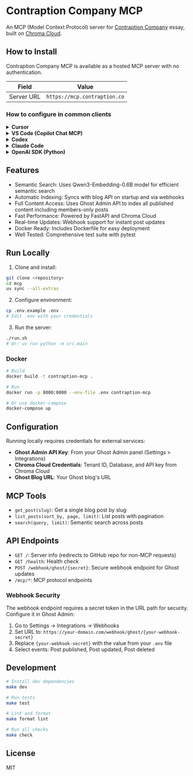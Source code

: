 # Contraption Company MCP

An MCP (Model Context Protocol) server for [Contraption Company](https://contraption.co) essay, built on [Chroma Cloud](https://trychroma.com).

## How to Install

Contraption Company MCP is available as a hosted MCP server with no authentication.

| Field      | Value                        |
| ---------- | ---------------------------- |
| Server URL | `https://mcp.contraption.co`  |

### How to configure in common clients

<details>
<summary><b>Cursor</b></summary>

Create or edit `~/.cursor/mcp.json`:

```json
{
  "mcpServers": {
    "contraption-company": {
      "url": "https://mcp.contraption.co"
    }
  }
}
```

</details>

<details>
<summary><b>VS Code (Copilot Chat MCP)</b></summary>

Create or edit `.vscode/mcp.json`:

```json
{
  "servers": {
    "contraption-company": {
      "type": "http",
      "url": "https://mcp.contraption.co"
    }
  }
}
```

</details>

<details>
<summary><b>Codex</b></summary>

Add to `~/.codex/config.toml`:

```toml
[mcp_servers.contraption-company]
command = "npx"
args = ["mcp-remote", "--transport", "http", "https://mcp.contraption.co"]
```

</details>

<details>
<summary><b>Claude Code</b></summary>

Run in your terminal:

```bash
claude mcp add --transport http contraption-company https://mcp.contraption.co
```

</details>

<details>
<summary><b>OpenAI SDK (Python)</b></summary>

```python
from openai import OpenAI

client = OpenAI()

response = client.responses.create(
    model="gpt-5",
    input="List the newest Contraption Company blog posts.",
    tools=[
        {
            "type": "mcp",
            "server_label": "contraption-company",
            "server_url": "https://mcp.contraption.co",
            "require_approval": "never",
        }
    ],
)
print(response)
```

</details>

## Features

- Semantic Search: Uses Qwen3-Embedding-0.6B model for efficient semantic search
- Automatic Indexing: Syncs with blog API on startup and via webhooks
- Full Content Access: Uses Ghost Admin API to index all published content including members-only posts
- Fast Performance: Powered by FastAPI and Chroma Cloud
- Real-time Updates: Webhook support for instant post updates
- Docker Ready: Includes Dockerfile for easy deployment
- Well Tested: Comprehensive test suite with pytest

## Run Locally

1. Clone and install:

```bash
git clone <repository>
cd mcp
uv sync --all-extras
```

2. Configure environment:

```bash
cp .env.example .env
# Edit .env with your credentials
```

3. Run the server:

```bash
./run.sh
# Or: uv run python -m src.main
```

### Docker

```bash
# Build
docker build -t contraption-mcp .

# Run
docker run -p 8000:8000 --env-file .env contraption-mcp

# Or use docker-compose
docker-compose up
```

## Configuration

Running locally requires credentials for external services:

- **Ghost Admin API Key**: From your Ghost Admin panel (Settings > Integrations)
- **Chroma Cloud Credentials**: Tenant ID, Database, and API key from Chroma Cloud
- **Ghost Blog URL**: Your Ghost blog's URL

## MCP Tools

- `get_post(slug)`: Get a single blog post by slug
- `list_posts(sort_by, page, limit)`: List posts with pagination
- `search(query, limit)`: Semantic search across posts

## API Endpoints

- `GET /`: Server info (redirects to GitHub repo for non-MCP requests)
- `GET /health`: Health check
- `POST /webhook/ghost/{secret}`: Secure webhook endpoint for Ghost updates
- `/mcp/*`: MCP protocol endpoints

### Webhook Security

The webhook endpoint requires a secret token in the URL path for security. Configure it in Ghost Admin:

1. Go to Settings → Integrations → Webhooks
2. Set URL to: `https://your-domain.com/webhook/ghost/{your-webhook-secret}`
3. Replace `{your-webhook-secret}` with the value from your `.env` file
4. Select events: Post published, Post updated, Post deleted

## Development

```bash
# Install dev dependencies
make dev

# Run tests
make test

# Lint and format
make format lint

# Run all checks
make check
```

## License

MIT
